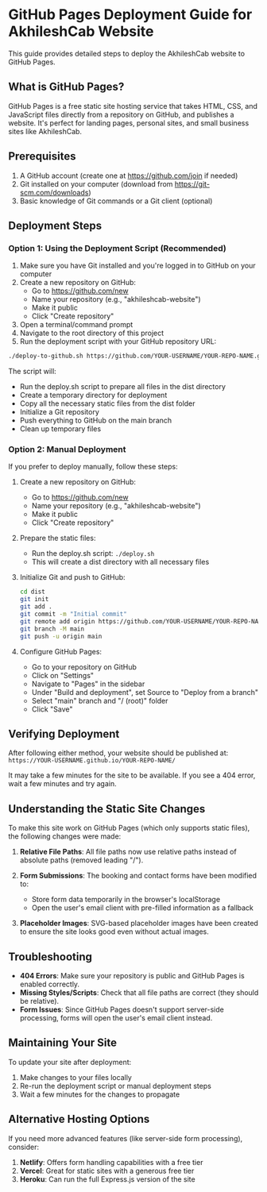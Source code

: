 # GitHub Pages Deployment Guide for AkhileshCab Website

This guide provides detailed steps to deploy the AkhileshCab website to GitHub Pages.

## What is GitHub Pages?

GitHub Pages is a free static site hosting service that takes HTML, CSS, and JavaScript files directly from a repository on GitHub, and publishes a website. It's perfect for landing pages, personal sites, and small business sites like AkhileshCab.

## Prerequisites

1. A GitHub account (create one at https://github.com/join if needed)
2. Git installed on your computer (download from https://git-scm.com/downloads)
3. Basic knowledge of Git commands or a Git client (optional)

## Deployment Steps

### Option 1: Using the Deployment Script (Recommended)

1. Make sure you have Git installed and you're logged in to GitHub on your computer
2. Create a new repository on GitHub:
   - Go to https://github.com/new
   - Name your repository (e.g., "akhileshcab-website")
   - Make it public
   - Click "Create repository"
3. Open a terminal/command prompt
4. Navigate to the root directory of this project
5. Run the deployment script with your GitHub repository URL:

```bash
./deploy-to-github.sh https://github.com/YOUR-USERNAME/YOUR-REPO-NAME.git
```

The script will:
- Run the deploy.sh script to prepare all files in the dist directory
- Create a temporary directory for deployment
- Copy all the necessary static files from the dist folder
- Initialize a Git repository
- Push everything to GitHub on the main branch
- Clean up temporary files

### Option 2: Manual Deployment

If you prefer to deploy manually, follow these steps:

1. Create a new repository on GitHub:
   - Go to https://github.com/new
   - Name your repository (e.g., "akhileshcab-website")
   - Make it public
   - Click "Create repository"

2. Prepare the static files:
   - Run the deploy.sh script: `./deploy.sh`
   - This will create a dist directory with all necessary files

3. Initialize Git and push to GitHub:
   ```bash
   cd dist
   git init
   git add .
   git commit -m "Initial commit"
   git remote add origin https://github.com/YOUR-USERNAME/YOUR-REPO-NAME.git
   git branch -M main
   git push -u origin main
   ```

4. Configure GitHub Pages:
   - Go to your repository on GitHub
   - Click on "Settings"
   - Navigate to "Pages" in the sidebar
   - Under "Build and deployment", set Source to "Deploy from a branch"
   - Select "main" branch and "/ (root)" folder
   - Click "Save"

## Verifying Deployment

After following either method, your website should be published at:
`https://YOUR-USERNAME.github.io/YOUR-REPO-NAME/`

It may take a few minutes for the site to be available. If you see a 404 error, wait a few minutes and try again.

## Understanding the Static Site Changes

To make this site work on GitHub Pages (which only supports static files), the following changes were made:

1. **Relative File Paths**: All file paths now use relative paths instead of absolute paths (removed leading "/").

2. **Form Submissions**: The booking and contact forms have been modified to:
   - Store form data temporarily in the browser's localStorage
   - Open the user's email client with pre-filled information as a fallback

3. **Placeholder Images**: SVG-based placeholder images have been created to ensure the site looks good even without actual images.

## Troubleshooting

- **404 Errors**: Make sure your repository is public and GitHub Pages is enabled correctly.
- **Missing Styles/Scripts**: Check that all file paths are correct (they should be relative).
- **Form Issues**: Since GitHub Pages doesn't support server-side processing, forms will open the user's email client instead.

## Maintaining Your Site

To update your site after deployment:

1. Make changes to your files locally
2. Re-run the deployment script or manual deployment steps
3. Wait a few minutes for the changes to propagate

## Alternative Hosting Options

If you need more advanced features (like server-side form processing), consider:

1. **Netlify**: Offers form handling capabilities with a free tier
2. **Vercel**: Great for static sites with a generous free tier
3. **Heroku**: Can run the full Express.js version of the site